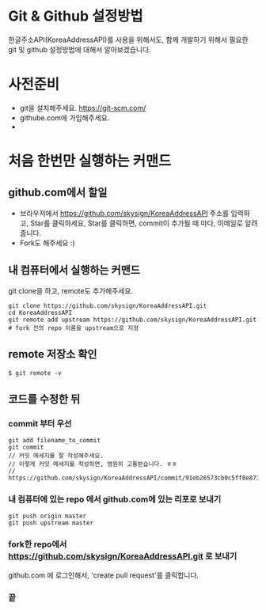 # Git & Github 설정방법

한글주소API(KoreaAddressAPI)를 사용을 위해서도, 함께 개발하기 위해서 필요한 git 및 github 설정방법에 대해서 알아보겠습니다.

# 사전준비
* git을 설치해주세요. https://git-scm.com/
* githube.com에 가입해주세요.
*

# 처음 한번만 실행하는 커맨드
## github.com에서 할일
* 브라우저에서 https://github.com/skysign/KoreaAddressAPI 주소를 입력하고, Star를 클릭하세요, Star를 클릭하면, commit이 추가될 때 마다, 이메일로 알려줍니다.
* Fork도 해주세요 :)

## 내 컴퓨터에서 실행하는 커맨드
git clone을 하고, remote도 추가해주세요.
```
git clone https://github.com/skysign/KoreaAddressAPI.git
cd KoreaAddressAPI
git remote add upstream https://github.com/skysign/KoreaAddressAPI.git # fork 전의 repo 이름을 upstream으로 지정
```
## remote 저장소 확인
```
$ git remote -v
```

## 코드를 수정한 뒤
### commit 부터 우선
```
git add filename_to_commit
git commit
// 커밋 메세지를 잘 작성해주세요.
// 이렇게 커밋 메세지를 작성하면, 영원히 고통받습니다. ㅎㅎ
// https://github.com/skysign/KoreaAddressAPI/commit/91eb26573cb0c5ff8e873d927dd5829d2c100ecd
```

### 내 컴퓨터에 있는 repo 에서 github.com에 있는 리포로 보내기
```
git push origin master
git push upstream master
```

### fork한 repo에서 https://github.com/skysign/KoreaAddressAPI.git 로 보내기
github.com 에 로그인해서, 'create pull request'를 클릭합니다.

### 끝
